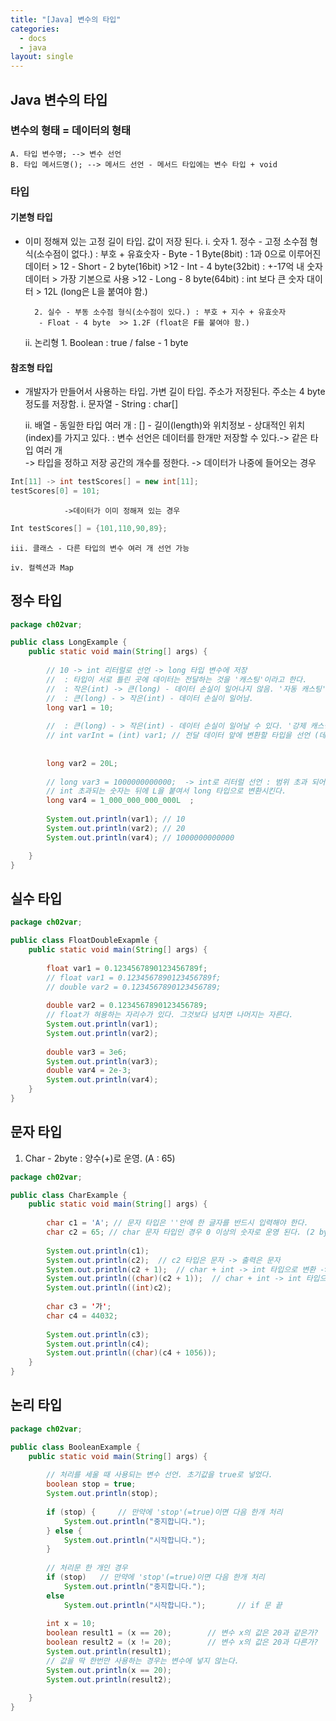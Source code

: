 ```yaml
---
title: "[Java] 변수의 타입"
categories:
  - docs
  - java
layout: single
---
```


## Java 변수의 타입

### 변수의 형태 = 데이터의 형태
	A. 타입 변수명; --> 변수 선언
	B. 타입 메서드명(); --> 메서드 선언 - 메서드 타입에는 변수 타입 + void

### 타입
#### 기본형 타입 
- 이미 정해져 있는 고정 길이 타입. 값이 저장 된다.
	i. 숫자
		1. 정수 - 고정 소수점 형식(소수점이 없다.) : 부호 + 유효숫자
		- Byte - 1 Byte(8bit) : 1과 0으로 이루어진 데이터 > 12
		- Short - 2 byte(16bit) >12
		- Int - 4 byte(32bit) : +-17억 내 숫자 데이터 > 가장 기본으로 사용 >12
		- Long - 8 byte(64bit) : int 보다 큰 숫자 대이터 > 12L (long은 L을 붙여야 함.)
		
		2. 실수 - 부동 소수점 형식(소수점이 있다.) : 부호 + 지수 + 유효숫자
    	 - Float - 4 byte  >> 1.2F (float은 F를 붙여야 함.)

	ii. 논리형 
		1. Boolean : true / false - 1 byte
	
#### 참조형 타입 
- 개발자가 만들어서 사용하는 타입. 가변 길이 타입. 주소가 저장된다. 주소는 4 byte 정도를 저장함.
	i. 문자열 - String : char[]

	ii. 배열 - 동일한 타입 여러 개 : []
		- 길이(length)와 위치정보 - 상대적인 위치(index)를 가지고 있다. 
			: 변수 선언은 데이터를 한개만 저장할 수 있다.-> 같은 타입 여러 개	
				-> 타입을 정하고 저장 공간의 개수를 정한다.
				-> 데이터가 나중에 들어오는 경우
```java
Int[11] -> int testScores[] = new int[11];
testScores[0] = 101;
```
				->데이터가 이미 정해져 있는 경우
```java
Int testScores[] = {101,110,90,89};
```
				
	iii. 클래스 - 다른 타입의 변수 여러 개 선언 가능
	
	iv. 컬렉션과 Map


## 정수 타입
```java
package ch02var;

public class LongExample {
	public static void main(String[] args) {
		
		// 10 -> int 리터럴로 선언 -> long 타입 변수에 저장
		//  : 타입이 서로 틀린 곳에 데이터는 전달하는 것을 '캐스팅'이라고 한다.
		//  : 작은(int) -> 큰(long) - 데이터 손실이 일어나지 않음. '자동 캐스팅'
		//  : 큰(long) - > 작은(int) - 데이터 손실이 일어남.
		long var1 = 10;
		
		//  : 큰(long) - > 작은(int) - 데이터 손실이 일어날 수 있다. '강제 캐스팅'
		// int varInt = (int) var1; // 전달 데이터 앞에 변환할 타입을 선언 (데이터 손실이 일어나도 감수하겠다.)
		
		
		long var2 = 20L;
		
		// long var3 = 1000000000000;  -> int로 리터럴 선언 : 범위 초과 되어 오류
		// int 초과되는 숫자는 뒤에 L을 붙여서 long 타입으로 변환시킨다.
		long var4 = 1_000_000_000_000L	;
		
		System.out.println(var1); // 10
		System.out.println(var2); // 20
		System.out.println(var4); // 1000000000000

	}
}
```

## 실수 타입


```java
package ch02var;

public class FloatDoubleExapmle {
	public static void main(String[] args) {
		
		float var1 = 0.1234567890123456789f;
		// float var1 = 0.1234567890123456789f;  
		// double var2 = 0.1234567890123456789;
		
		double var2 = 0.1234567890123456789;
		// float가 혀용하는 자리수가 있다. 그것보다 넘치면 나머지는 자른다.
		System.out.println(var1);
		System.out.println(var2);
		
		double var3 = 3e6;
		System.out.println(var3);
		double var4 = 2e-3;
		System.out.println(var4);
	}
}
```

## 문자 타입
   1. Char - 2byte : 양수(+)로 운영.  (A : 65)

```java
package ch02var;

public class CharExample {
	public static void main(String[] args) {
		
		char c1 = 'A'; // 문자 타입은 ''안에 한 글자를 반드시 입력해야 한다.
		char c2 = 65; // char 문자 타입인 경우 0 이상의 숫자로 운영 된다. (2 byte 크기)
		
		System.out.println(c1);
		System.out.println(c2);  // c2 타입은 문자 -> 출력은 문자
		System.out.println(c2 + 1);  // char + int -> int 타입으로 변환 -> 숫자 출력
		System.out.println((char)(c2 + 1));  // char + int -> int 타입으로 변환 -> 숫자 출력
		System.out.println((int)c2);
		
		char c3 = '가';
		char c4 = 44032;
		
		System.out.println(c3);
		System.out.println(c4);
		System.out.println((char)(c4 + 1056));
	}
}
```

## 논리 타입

```java
package ch02var;

public class BooleanExample {
	public static void main(String[] args) {
		
		// 처리를 세울 때 사용되는 변수 선언. 초기값을 true로 넣었다.
		boolean stop = true;
		System.out.println(stop);
		
		if (stop) { 	// 만약에 'stop'(=true)이면 다음 한개 처리
			System.out.println("중지합니다.");
		} else {
			System.out.println("시작합니다.");
		}
		
		// 처리문 한 개인 경우
		if (stop)  	// 만약에 'stop'(=true)이면 다음 한개 처리
			System.out.println("중지합니다.");
		else 
			System.out.println("시작합니다.");		// if 문 끝
		
		int x = 10;
		boolean result1 = (x == 20);		// 변수 x의 값은 20과 같은가?
		boolean result2 = (x != 20);		// 변수 x의 값은 20과 다른가?
		System.out.println(result1);
		// 값을 딱 한번만 사용하는 경우는 변수에 넣지 않는다.
		System.out.println(x == 20);
		System.out.println(result2);
		
	}
}
```
